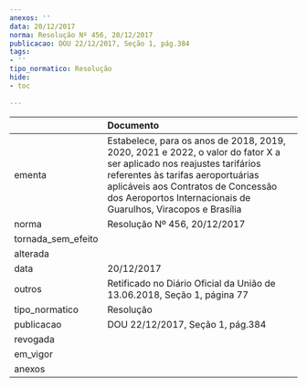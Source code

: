 ```yaml
---
anexos: ''
data: 20/12/2017
norma: Resolução Nº 456, 20/12/2017
publicacao: DOU 22/12/2017, Seção 1, pág.384
tags:
- ''
tipo_normatico: Resolução
hide: 
- toc 
 
---
```


|                    | Documento                                                                                                                                                                                                                                                         |
|:-------------------|:------------------------------------------------------------------------------------------------------------------------------------------------------------------------------------------------------------------------------------------------------------------|
| ementa             | Estabelece, para os anos de 2018, 2019, 2020, 2021 e 2022, o valor do fator X a ser aplicado nos reajustes tarifários referentes às tarifas aeroportuárias aplicáveis aos Contratos de Concessão dos Aeroportos Internacionais de Guarulhos, Viracopos e Brasília |
| norma              | Resolução Nº 456, 20/12/2017                                                                                                                                                                                                                                      |
| tornada_sem_efeito |                                                                                                                                                                                                                                                                   |
| alterada           |                                                                                                                                                                                                                                                                   |
| data               | 20/12/2017                                                                                                                                                                                                                                                        |
| outros             | Retificado no Diário Oficial da União de 13.06.2018, Seção 1, página 77                                                                                                                                                                                           |
| tipo_normatico     | Resolução                                                                                                                                                                                                                                                         |
| publicacao         | DOU 22/12/2017, Seção 1, pág.384                                                                                                                                                                                                                                  |
| revogada           |                                                                                                                                                                                                                                                                   |
| em_vigor           |                                                                                                                                                                                                                                                                   |
| anexos             |                                                                                                                                                                                                                                                                   |